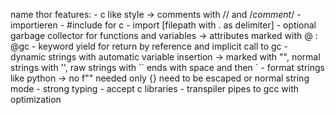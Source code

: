 name thor
features:
    - c like style -> comments with // and /*comment*/
      - importieren 
        - #include for c 
        - import [filepath with . as delimiter]
    - optional garbage collector for functions and variables -> attributes marked with @ : @gc
    - keyword yield for return by reference and implicit call to gc
    - dynamic strings with automatic variable insertion -> marked with "", normal strings with '', raw strings with `` ends with space and then \`
      -  format strings like python -> no f"" needed only {} need to be escaped or normal string mode
    - strong typing
    - accept c libraries
    - transpiler pipes to gcc with optimization

